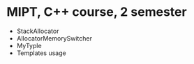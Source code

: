 # MIPT, C++ course, 2 semester
* StackAllocator
* AllocatorMemorySwitcher
* MyTyple
* Templates usage
